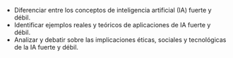 - Diferenciar entre los conceptos de inteligencia artificial (IA) fuerte y débil.
- Identificar ejemplos reales y teóricos de aplicaciones de IA fuerte y débil.
- Analizar y debatir sobre las implicaciones éticas, sociales y tecnológicas de la IA fuerte y débil.
